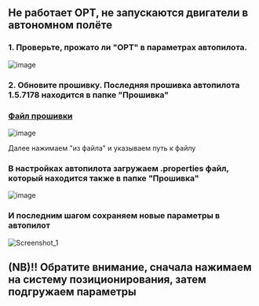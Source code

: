 ## Не работает OPT, не запускаются двигатели в автономном полёте

### 1. Проверьте, прожато ли "OPT" в параметрах автопилота.

![image](https://user-images.githubusercontent.com/37597315/115717706-1a2afc00-a383-11eb-98e7-c51d0c3d5f2a.png)

### 2. Обновите прошивку. Последняя прошивка автопилота 1.5.7178 находится в папке "Прошивка"

### [Файл прошивки](Прошивка/pioneer_lua-education-v12-boot_gs_dev-1.6.7178-113a71fd6.bin)

![image](https://user-images.githubusercontent.com/37597315/115718093-7857df00-a383-11eb-8a04-38c04f53757b.png)

Далее нажимаем "из файла" и указываем путь к файлу

### В настройках автопилота загружаем .properties файл, который находится также в папке "Прошивка"

![image](https://user-images.githubusercontent.com/37597315/115718468-cd93f080-a383-11eb-88a3-7cd56cab3172.png)

### И последним шагом сохраняем новые параметры в автопилот

![Screenshot_1](https://user-images.githubusercontent.com/37597315/120635820-8f571a00-c475-11eb-9bdf-6ea0bc3039dc.jpg)

## (NB)!! Обратите внимание, сначала нажимаем на систему позиционирования, затем подгружаем параметры
